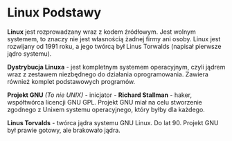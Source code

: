 # Linux Podstawy

**Linux** jest rozprowadzany wraz z kodem źródłowym. Jest wolnym systemem, to znaczy nie jest własnością żadnej firmy ani osoby. Linux jest rozwijany od 1991 roku, a jego twórcą był Linus Torwalds (napisał pierwsze jądro systemu).

**Dystrybucja Linuxa** - jest kompletnym systemem operacyjnym, czyli jądrem wraz z zestawem niezbędnego do działania oprogramowania. Zawiera również komplet podstawowych programów.

**Projekt GNU** _(To nie UNIX)_ - inicjator - **Richard Stallman** - haker, współtwórca licencji GNU GPL. Projekt GNU miał na celu stworzenie zgodnego z Unixem systemu operacyjnego, który byłby dla każdego.

**Linus Torvalds** - twórca jądra systemu GNU Linux. Do lat 90. Projekt GNU był prawie gotowy, ale brakowało jądra.
